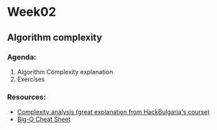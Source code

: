 # Week02

## Algorithm complexity

### Agenda:

1) Algorithm Complexity explanation
2) Exercises

### Resources:

* [Complexity analysis (great explanation from HackBulgaria's course)][1]
* [Big-O Cheat Sheet][2]

[1]: https://github.com/HackBulgaria/Programming101-Java-2016/blob/master/week03/materials/complexity_analysis.md
[2]: http://bigocheatsheet.com/
